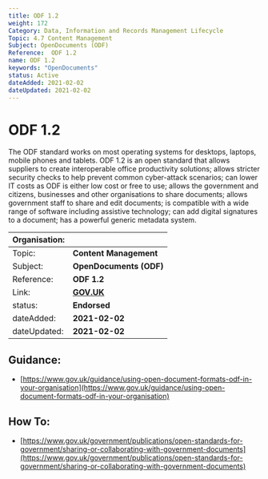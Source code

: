 ```yaml
---
title: ODF 1.2
weight: 172
Category: Data, Information and Records Management Lifecycle
Topic: 4.7 Content Management
Subject: OpenDocuments (ODF)
Reference:	ODF 1.2
name: ODF 1.2
keywords: "OpenDocuments"
status: Active
dateAdded: 2021-02-02
dateUpdated: 2021-02-02
---
```


# ODF 1.2

The ODF standard works on most operating systems for desktops, laptops, mobile phones and tablets. ODF 1.2 is an open standard that allows suppliers to create interoperable office productivity solutions; allows stricter security checks to help prevent common cyber-attack scenarios; can lower IT costs as ODF is either low cost or free to use; allows the government and citizens, businesses and other organisations to share documents; allows government staff to share and edit documents; is compatible with a wide range of software including assistive technology; can add digital signatures to a document; has a powerful generic metadata system.

| Organisation: | |
| --- | --- |
| Topic: | **Content Management** | 
| Subject: | **OpenDocuments (ODF)** |
| Reference: | **ODF 1.2** |
| Link: | **[GOV.UK](https://www.gov.uk/government/publications/open-standards-for-government/sharing-or-collaborating-with-government-documents)** |
| status: | **Endorsed** |
| dateAdded: | **2021-02-02** |
| dateUpdated: | **2021-02-02** |


## Guidance:
 - [https://www.gov.uk/guidance/using-open-document-formats-odf-in-your-organisation](https://www.gov.uk/guidance/using-open-document-formats-odf-in-your-organisation)

## How To:
 - [https://www.gov.uk/government/publications/open-standards-for-government/sharing-or-collaborating-with-government-documents](https://www.gov.uk/government/publications/open-standards-for-government/sharing-or-collaborating-with-government-documents)